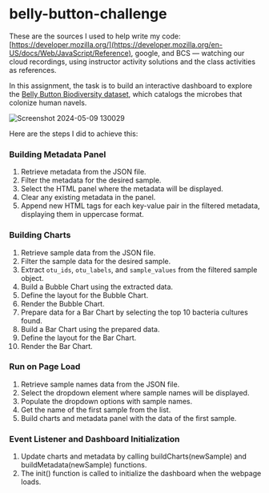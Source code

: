 # belly-button-challenge
These are the sources I used to help write my code: [https://developer.mozilla.org/](https://developer.mozilla.org/en-US/docs/Web/JavaScript/Reference), google, and BCS — watching our cloud recordings, using instructor activity solutions and the class activities as references.

In this assignment, the task is to build an interactive dashboard to explore the [Belly Button Biodiversity dataset](http://robdunnlab.com/projects/belly-button-biodiversity/), which catalogs the microbes that colonize human navels.

![Screenshot 2024-05-09 130029](https://github.com/AlyssaChand/belly-button-challenge/assets/151655013/8250bc94-9544-4fd4-be7b-48e6d5ef8df5)

Here are the steps I did to achieve this:

### Building Metadata Panel

1. Retrieve metadata from the JSON file.
2. Filter the metadata for the desired sample.
3. Select the HTML panel where the metadata will be displayed.
4. Clear any existing metadata in the panel.
5. Append new HTML tags for each key-value pair in the filtered metadata, displaying them in uppercase format.

### Building Charts

1. Retrieve sample data from the JSON file.
2. Filter the sample data for the desired sample.
3. Extract `otu_ids`, `otu_labels`, and `sample_values` from the filtered sample object.
4. Build a Bubble Chart using the extracted data.
5. Define the layout for the Bubble Chart.
6. Render the Bubble Chart.
7. Prepare data for a Bar Chart by selecting the top 10 bacteria cultures found.
8. Build a Bar Chart using the prepared data.
9. Define the layout for the Bar Chart.
10. Render the Bar Chart.

### Run on Page Load

1. Retrieve sample names data from the JSON file.
2. Select the dropdown element where sample names will be displayed.
3. Populate the dropdown options with sample names.
4. Get the name of the first sample from the list.
5. Build charts and metadata panel with the data of the first sample.

### Event Listener and Dashboard Initialization

1. Update charts and metadata by calling buildCharts(newSample) and buildMetadata(newSample) functions.
2. The init() function is called to initialize the dashboard when the webpage loads.


